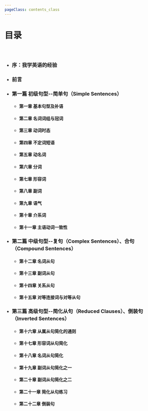```yaml
---
pageClass: contents_class
---
```


# 目录

### &nbsp;

- ### 序：我学英语的经验
- ### 前言
- ### 第一篇 初级句型--简单句（Simple Sentences）
  - #### 第一章 基本句型及补语
  - #### 第二章 名词词组与冠词
  - #### 第三章 动词时态
  - #### 第四章 不定词短语
  - #### 第五章 动名词
  - #### 第六章 分词
  - #### 第七章 形容词
  - #### 第八章 副词
  - #### 第九章 语气
  - #### 第十章 介系词
  - #### 第十一章 主语动词一致性
- ### 第二篇 中级句型--复句（Complex Sentences）、合句（Compound Sentences）
  - #### 第十二章 名词从句
  - #### 第十三章 副词从句
  - #### 第十四章 关系从句
  - #### 第十五章 对等连接词与对等从句
- ### 第三篇 高级句型--简化从句（Reduced Clauses）、倒装句（Inverted Sentences）
  - #### 第十六章 从属从句简化的通则
  - #### 第十七章 形容词从句简化
  - #### 第十八章 名词从句简化
  - #### 第十九章 副词从句简化之一
  - #### 第二十章 副词从句简化之二
  - #### 第二十一章 简化从句练习
  - #### 第二十二章 倒装句
